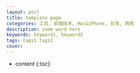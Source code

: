 ```yaml
---
layout: post
title: template page
categories: 工具, 前端技术, Mac&iPhone, 日常, 网络
description: some word here
keywords: keyword1, keyword2
tags: tags1 tags2
cover: 
---
```

* content
{:toc}


